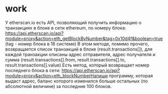 # work
У etherscan.io есть API, позволяющий получить информацию о транзакциях в блоке в сети ethereum, по номеру блока:
https://api.etherscan.io/api?module=proxy&action=eth_getBlockByNumber&tag=0x10d4f&boolean=true (tag - номер блока в 16 системе)
В этом методе, помимо прочего, возвращается список транзакций в блоке (result.transactions[]), для каждой транзакции описаны адрес отправителя, адрес получателя и сумма (result.transactions[].from, result.transactions[].to, result.transactions[].value).Есть метод, который возвращает номер последнего блока в сети: 
https://api.etherscan.io/api?module=proxy&action=eth_blockNumberНапиши программу, которая выдаст адрес, баланс которого изменился больше остальных (по абсолютной величине) за последние 100 блоков.
